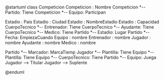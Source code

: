 @startuml
class Competicion
Competicion : Nombre
Competicion  *--  Partido: Tiene
Competicion  *--  Equipo: Participan

Estadio : Pais
Estadio : Ciudad
Estadio : NombreEstadio
Estadio : Capacidad
CuerpoTecnico *--  Entrenador: Tiene
CuerpoTecnico  *--  Ayudante: Tiene
CuerpoTecnico  *--  Medico: Tiene
Partido  *--  Estadio: Lugar
Partido  *--  Fecha: EmpiezaCuando
Equipo : nombre
Entrenador : nombre
Jugador : nombre
Ayudante : nombre
Medico : nombre

Partido  *--  Marcador: MarcaTiemp
Jugador  *--  Plantilla: Tiene
Equipo  *--  Plantilla: Tiene
Equipo  *--  CuerpoTecnico: Tiene
Partido  *--  Equipo: Juega
Jugador -->  Titular
Jugador -->  Suplente

@enduml

